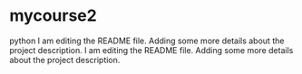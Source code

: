 # mycourse2
python
I am editing the README file. Adding some more details about the project description.
I am editing the README file. Adding some more details about the project description.

